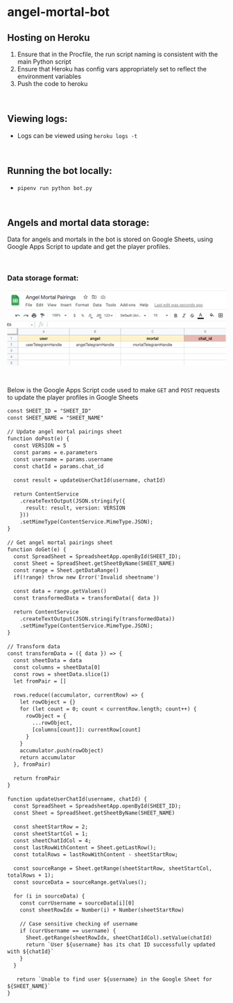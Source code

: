 # angel-mortal-bot

## Hosting on Heroku
1. Ensure that in the Procfile, the run script naming is consistent with the main Python script
2. Ensure that Heroku has config vars appropriately set to reflect the environment variables
3. Push the code to heroku

<br>

## Viewing logs:
- Logs can be viewed using `heroku logs -t`

<br>

## Running the bot locally:
- `pipenv run python bot.py`

<br>

## Angels and mortal data storage:
Data for angels and mortals in the bot is stored on Google Sheets, using Google Apps Script to update
and get the player profiles. 

<br>

### Data storage format:
![Google Sheets](/assets/angel-mortal-sheets-storage.png)

<br>

Below is the Google Apps Script code used to make `GET` and `POST` requests
to update the player profiles in Google Sheets

```
const SHEET_ID = "SHEET_ID"
const SHEET_NAME = "SHEET_NAME"

// Update angel mortal pairings sheet
function doPost(e) {
  const VERSION = 5 
  const params = e.parameters
  const username = params.username
  const chatId = params.chat_id

  const result = updateUserChatId(username, chatId)

  return ContentService
    .createTextOutput(JSON.stringify({
      result: result, version: VERSION
    }))
    .setMimeType(ContentService.MimeType.JSON);
}

// Get angel mortal pairings sheet
function doGet(e) {
  const SpreadSheet = SpreadsheetApp.openById(SHEET_ID);
  const Sheet = SpreadSheet.getSheetByName(SHEET_NAME)
  const range = Sheet.getDataRange()
  if(!range) throw new Error('Invalid sheetname')

  const data = range.getValues()
  const transformedData = transformData({ data })

  return ContentService
    .createTextOutput(JSON.stringify(transformedData))
    .setMimeType(ContentService.MimeType.JSON);
}

// Transform data
const transformData = ({ data }) => {
  const sheetData = data
  const columns = sheetData[0] 
  const rows = sheetData.slice(1)
  let fromPair = []

  rows.reduce((accumulator, currentRow) => {
    let rowObject = {}
    for (let count = 0; count < currentRow.length; count++) {
      rowObject = {
        ...rowObject,
        [columns[count]]: currentRow[count]
      }
    }
    accumulator.push(rowObject)
    return accumulator
  }, fromPair)

  return fromPair
}

function updateUserChatId(username, chatId) {
  const SpreadSheet = SpreadsheetApp.openById(SHEET_ID);
  const Sheet = SpreadSheet.getSheetByName(SHEET_NAME)

  const sheetStartRow = 2;
  const sheetStartCol = 1;
  const sheetChatIdCol = 4;
  const lastRowWithContent = Sheet.getLastRow();
  const totalRows = lastRowWithContent - sheetStartRow;

  const sourceRange = Sheet.getRange(sheetStartRow, sheetStartCol, totalRows + 1);
  const sourceData = sourceRange.getValues();

  for (i in sourceData) {
    const currUsername = sourceData[i][0]
    const sheetRowIdx = Number(i) + Number(sheetStartRow)

    // Case sensitive checking of username
    if (currUsername == username) {
      Sheet.getRange(sheetRowIdx, sheetChatIdCol).setValue(chatId)
      return `User ${username} has its chat ID successfully updated with ${chatId}`
    }
  }

   return `Unable to find user ${username} in the Google Sheet for ${SHEET_NAME}`
}
```